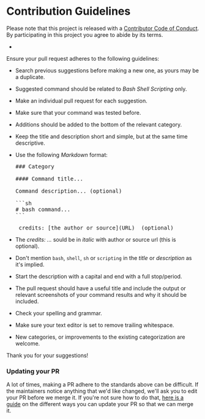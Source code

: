 # Contribution Guidelines

Please note that this project is released with a [Contributor Code of Conduct](code-of-conduct.md).
By participating in this project you agree to abide by its terms.

-

Ensure your pull request adheres to the following guidelines:

- Search previous suggestions before making a new one, as yours may be a duplicate.
- Suggested command should be related to _Bash Shell Scripting_  only.
- Make an individual pull request for each suggestion.
- Make sure that your command was tested before.
- Additions should be added to the bottom of the relevant category.
- Keep the title and description short and simple, but at the same time descriptive.
- Use the following _Markdown_ format:

  <pre>
  ### Category

  #### Command title...

  Command description... (optional)

  ```sh
  # bash command...
  ```

  _credits: [the author or source](URL)_ (optional)
  </pre>

- The _credits: ..._ sould be in _italic_ with author or source url (this is optional).
- Don't mention `bash`, `shell`, `sh` or `scripting` in the _title_ or _description_ as it's implied.
- Start the description with a capital and end with a full stop/period.
- The pull request should have a useful title and include the output or relevant screenshots of your command results and why it should be included.
- Check your spelling and grammar.
- Make sure your text editor is set to remove trailing whitespace.
- New categories, or improvements to the existing categorization are welcome.

Thank you for your suggestions!

### Updating your PR

A lot of times, making a PR adhere to the standards above can be difficult. If the maintainers notice anything that we'd like changed, we'll ask you to edit your PR before we merge it. If you're not sure how to do that, [here is a guide](https://github.com/RichardLitt/docs/blob/master/amending-a-commit-guide.md) on the different ways you can update your PR so that we can merge it.

